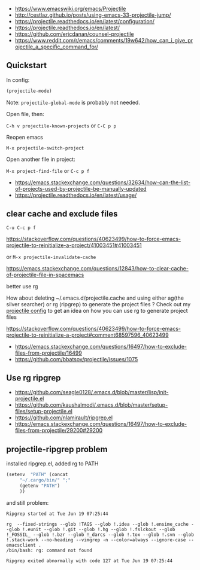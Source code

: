 - https://www.emacswiki.org/emacs/Projectile
- http://cestlaz.github.io/posts/using-emacs-33-projectile-jump/
- https://projectile.readthedocs.io/en/latest/configuration/
- https://projectile.readthedocs.io/en/latest/
- https://github.com/ericdanan/counsel-projectile
- https://www.reddit.com/r/emacs/comments/19w642/how_can_i_give_projectile_a_specific_command_for/

## Quickstart

In config:

```lisp
(projectile-mode)
```

Note: `projectile-global-mode` is probably not needed.

Open file, then:

`C-h v projectile-known-projects` or `C-C p p`

Reopen emacs

`M-x projectile-switch-project`

Open another file in project:

`M-x project-find-file` or `C-c p f`

- https://emacs.stackexchange.com/questions/32634/how-can-the-list-of-projects-used-by-projectile-be-manually-updated
- https://projectile.readthedocs.io/en/latest/usage/

## clear cache and exclude files

`C-u C-c p f`

https://stackoverflow.com/questions/40623499/how-to-force-emacs-projectile-to-reinitialize-a-project/41003451#41003451

or `M-x projectile-invalidate-cache`

https://emacs.stackexchange.com/questions/12843/how-to-clear-cache-of-projectile-file-in-spacemacs

better use rg

How about deleting ~/.emacs.d/projectile.cache and using either ag(the silver searcher) or rg (ripgrep) to generate the project files ? Check out my [projectile config](https://github.com/CSRaghunandan/.emacs.d/blob/master/setup-files/setup-projectile.el) to get an idea on how you can use rg to generate project files 

https://stackoverflow.com/questions/40623499/how-to-force-emacs-projectile-to-reinitialize-a-project#comment68597596_40623499

- https://emacs.stackexchange.com/questions/16497/how-to-exclude-files-from-projectile/16499
- https://github.com/bbatsov/projectile/issues/1075

## Use rg ripgrep

- https://github.com/seagle0128/.emacs.d/blob/master/lisp/init-projectile.el
- https://github.com/kaushalmodi/.emacs.d/blob/master/setup-files/setup-projectile.el
- https://github.com/nlamirault/ripgrep.el
- https://emacs.stackexchange.com/questions/16497/how-to-exclude-files-from-projectile/29200#29200

## projectile-ripgrep problem

installed ripgrep.el, added rg to PATH

```lisp
(setenv  "PATH" (concat
     "~/.cargo/bin/" ";"
     (getenv "PATH")
     ))
```

and still problem:

```
Ripgrep started at Tue Jun 19 07:25:44

rg  --fixed-strings --glob !TAGS --glob !.idea --glob !.ensime_cache --glob !.eunit --glob !.git --glob !.hg --glob !.fslckout --glob !_FOSSIL_ --glob !.bzr --glob !_darcs --glob !.tox --glob !.svn --glob !.stack-work --no-heading --vimgrep -n --color=always --ignore-case -- emacsclient .
/bin/bash: rg: command not found

Ripgrep exited abnormally with code 127 at Tue Jun 19 07:25:44
```